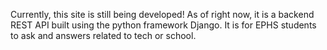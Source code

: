 Currently, this site is still being developed! As of right now, it is a backend REST API built using the python framework Django. It is for EPHS students to ask and answers related to tech or school.

